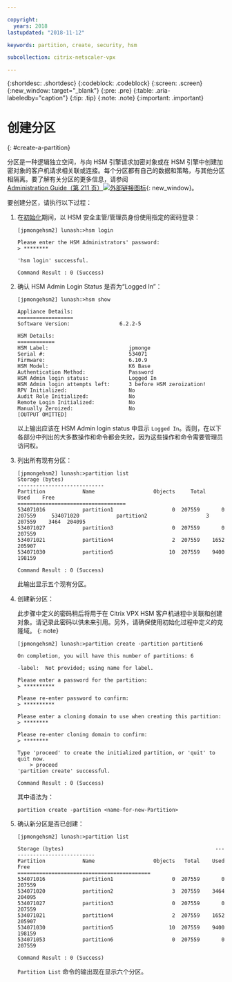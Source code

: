 ```yaml
---

copyright:
  years: 2018
lastupdated: "2018-11-12"

keywords: partition, create, security, hsm

subcollection: citrix-netscaler-vpx

---
```


{:shortdesc: .shortdesc}
{:codeblock: .codeblock}
{:screen: .screen}
{:new_window: target="_blank"}
{:pre: .pre}
{:table: .aria-labeledby="caption"}
{:tip: .tip}
{:note: .note}
{:important: .important}

# 创建分区
{: #create-a-partition}

分区是一种逻辑独立空间，与向 HSM 引擎请求加密对象或在 HSM 引擎中创建加密对象的客户机请求相关联或连接。每个分区都有自己的数据和策略，与其他分区相隔离。要了解有关分区的更多信息，请参阅 [Administration Guide（第 211 页）![外部链接图标](../../icons/launch-glyph.svg "外部链接图标")](https://public.dhe.ibm.com/cloud/bluemix/network/vpx/administration_guide.pdf){: new_window}。

要创建分区，请执行以下过程：

1.	在[初始化](/docs/infrastructure/citrix-netscaler-vpx?topic=citrix-netscaler-vpx-initialize-ibm-hardware-security-module-hsm-)期间，以 HSM 安全主管/管理员身份使用指定的密码登录：

	```
	[jpmongehsm2] lunash:>hsm login

	Please enter the HSM Administrators' password:
	> ********

	'hsm login' successful.

	Command Result : 0 (Success)
	```

2.	确认 HSM Admin Login Status 是否为“Logged In”：

	```
	[jpmongehsm2] lunash:>hsm show

	Appliance Details:
	==================
	Software Version:                6.2.2-5

	HSM Details:
	============
	HSM Label:                          jpmonge
	Serial #:                           534071
	Firmware:                           6.10.9
	HSM Model:                          K6 Base
	Authentication Method:              Password
	HSM Admin login status:             Logged In
	HSM Admin login attempts left:      3 before HSM zeroization!
	RPV Initialized:                    No
	Audit Role Initialized:             No
	Remote Login Initialized:           No
	Manually Zeroized:                  No
	[OUTPUT OMITTED]
	```

	以上输出应该在 HSM Admin login status 中显示 `Logged In`。否则，在以下各部分中列出的大多数操作和命令都会失败，因为这些操作和命令需要管理员访问权。

3.	列出所有现有分区：

	```
	[jpmongehsm2] lunash:>partition list
	Storage (bytes)
	----------------------------
	Partition            Name                   Objects   	Total    Used    Free
	===================================
	534071016            partition1                   0  207559       0  207559 	534071020            partition2                   3  207559    3464  204095
	534071027            partition3                   0  207559       0  207559
	534071021            partition4                   2  207559    1652  205907
	534071030            partition5                  10  207559    9400  198159

	Command Result : 0 (Success)
	```

	此输出显示五个现有分区。

4.	创建新分区：

	 此步骤中定义的密码稍后将用于在 Citrix VPX HSM 客户机进程中关联和创建对象。请记录此密码以供未来引用。另外，请确保使用初始化过程中定义的克隆域。
   {: note}

	```
	[jpmongehsm2] lunash:>partition create -partition partition6

	On completion, you will have this number of partitions: 6

	-label:  Not provided; using name for label.

	Please enter a password for the partition:
	> **********

	Please re-enter password to confirm:
	> **********

	Please enter a cloning domain to use when creating this partition:
	> ********

	Please re-enter cloning domain to confirm:
	> ********

	Type 'proceed' to create the initialized partition, or 'quit' to quit now.
		> proceed
	'partition create' successful.

	Command Result : 0 (Success)
	```

	其中语法为：

	```
	partition create -partition <name-for-new-Partition>
	```

5.	确认新分区是否已创建：

	```
	[jpmongehsm2] lunash:>partition list

	Storage (bytes)	                                             	----------------------------
	Partition            Name                   Objects   Total    Used    Free
	===========================================
	534071016            partition1                   0  207559       0  207559
	534071020            partition2                   3  207559    3464  204095
	534071027            partition3                   0  207559       0  207559
	534071021            partition4                   2  207559    1652  205907
	534071030            partition5                  10  207559    9400  198159
	534071053            partition6                   0  207559       0  207559

	Command Result : 0 (Success)
	```

	`Partition List` 命令的输出现在显示六个分区。
